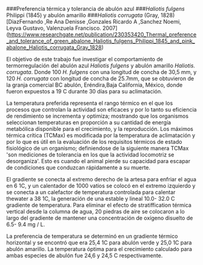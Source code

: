 
###Preferencia térmica y tolerancia de abulón azul
###*Haliotis fulgens* Philippi (1845) y abulón amarillo
###*Haliotis corrugata* (Gray, 1828)
[DiazFernando ,Re Ana Denisse ,Gonzales  Ricardo A ,Sanchez Noemi, Leyva Gustavo, Valenzuela Francisco. 2007]  (https://www.researchgate.net/publication/230353420_Thermal_preference_and_tolerance_of_green_abalone_Haliotis_fulgens_Philippi_1845_and_pink_abalone_Haliotis_corrugata_Gray_1828)

El objetivo de este trabajo fue investigar el comportamiento de termorregulación del abulón azul *Haliotis fulgens* y abulón amarillo *Haliotis. corrugata*.
 Donde 100  *H. fulgens* con una  longitud de concha  de 30,5 mm, y 120 *H. corrugata* con longitud de concha de 25.7mm, que se obtuvieron de la granja comercial BC abulón, Eréndira,Baja California, México, donde  fueron expuestos a 19 C durante 30 días para su aclimatación.
 
La temperatura preferida representa el rango térmico en el que los procesos que controlan la actividad son eficaces y por lo tanto su eficiencia de rendimiento se incrementa y optimiza;  mostrando  que los organismos seleccionan temperaturas en proporción a su cantidad de energía metabólica disponible para el crecimiento, y la reproducción.
Los máximos térmica crítica (TCMax) es modificada por la temperatura de aclimatación y por lo que es útil en la evaluación de los requisitos térmicos de estado fisiológico de un organismo; definiendose de la siguiente manera TCMax 'son  mediciones de tolerancia en los que la actividad locomotriz se desorganiza'. Esto es cuando el animal pierde su capacidad para escapar de condiciones que conduzcan rápidamente a su muerte. 


El gradiente se conecta al extremo derecho de la artesa para enfriar el agua en 6 1C, y un calentador de 1000 vatios se colocó en el extremo izquierdo y se conecta a un calefactor de temperatura controlada para calentar thewater a 38 1C, la generación de una estable y lineal 10.0- 32.0 C gradiente de temperatura. Para eliminar el efecto de stratiffication térmica vertical desde la columna de agua, 20 piedras de aire se colocaron a lo largo del gradiente de mantener una concentración de oxígeno disuelto de 6.5- 9.4 mg / L.

 La preferencia de temperatura se determinó en un gradiente térmico horizontal y se encontró que era 25,4 1C para abulón verde y 25,0 1C para abulón amarillo.
La temperatura óptima para el crecimiento calculado para ambas especies de abulón fue 24,6 y 24,5 C respectivamente.
